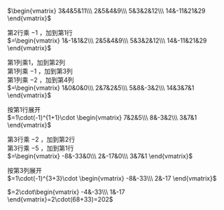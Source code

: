  $\begin{vmatrix}  
3&4&5&11\\\   
2&5&4&9\\\    
5&3&2&12\\\   
14&-11&21&29  
\end{vmatrix}$   
  
第2行乘 $-1$ ，加到第1行  
 $=\begin{vmatrix}  
1&-1&1&2\\\   
2&5&4&9\\\    
5&3&2&12\\\   
14&-11&21&29  
\end{vmatrix}$   
  
第1列乘1，加到第2列  
第1列乘 $-1$ ，加到第3列  
第1列乘 $-2$ ，加到第4列  
 $=\begin{vmatrix}  
1&0&0&0\\\   
2&7&2&5\\\    
5&8&-3&2\\\   
14&3&7&1  
\end{vmatrix}$   
  
按第1行展开  
 $=1\cdot(-1)^{1+1}\cdot  
\begin{vmatrix}  
7&2&5\\\    
8&-3&2\\\   
3&7&1  
\end{vmatrix}$   
  
第3行乘 $-2$ ，加到第2行  
第3行乘 $-5$ ，加到第1行  
 $=\begin{vmatrix}  
-8&-33&0\\\    
2&-17&0\\\   
3&7&1  
\end{vmatrix}$   
  
按第3列展开  
 $=1\cdot(-1)^{3+3}\cdot  
\begin{vmatrix}  
-8&-33\\\    
2&-17  
\end{vmatrix}$   
  
 $=2\cdot\begin{vmatrix}  
-4&-33\\\    
1&-17  
\end{vmatrix}=2\cdot(68+33)=202$   
